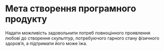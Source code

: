 # Мета створення програмного продукту
Надати можливість задовольнити потреб повноцінного проявлення любові до створення скульптур, потребуючого гарного стану фізичного здоров’я, а підтримати його може їжа.
